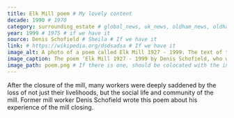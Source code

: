 ```yaml
---
title: Elk Mill poem # My lovely content
decade: 1990 # 1970
category: surrounding_estate # global_news, uk_news, oldham_news, oldham_history, towers, surrounding_estate # Always exactly one category
year: 1999 # 1975 # if we have it
source: Denis Schofield # Sheila # If we have it
link: # https://wikipedia.org/dsdsadsa # If we have it
image_alt: A photo of a poem called Elk Mill 1927 - 1999. The text of the poem reads 'Like a beacon Elk Mill stood, Of brick and stone, steel and wood. Shining brightly, night and day, a focal point from motorway. Standing there in all it’s glory, A special part of the Shiloh story. Though crafted from such mortal things, There bear inside a heart that sings. The last refrain so melancholy, From the mill once dubbed as Tommy’s Folly. News of it’s closure, grim and stark, The land will be a Retail Park. The last mill built in the old tradition, Lost through unfair competition. The famous phrase no longer read, Of ‘Britain’s Bread’ and ‘Lancashire’s Thread’.  Due to trade’s disruptive condition, The mill’s now gone, despite opposition. Elk Mill demolished before it’s time, Elk was supreme, still in it’s prime. And now the dust has finally cleared, The feeling of loss can seem quite weird. A piece of Shiloh met an early end, As sad as the death of a very close friend. I’ve heard of people who openly cried, On hearing that Elk Mill had died. But as the months turn into years, Memories fade as did those tears. And if mills have a heaven to call their own, Elk Mill will have found a good home.' The poem is by Denis Schofield. Behind the poem is a faded image of some smiling women in front of some mill equipment. 
image_caption: The poem ‘Elk Mill 1927 - 1999 by Denis Schofield, who worked at the mill # If there is one
image_path: poem.png # If there is one, should be colocated with the index.md file in the folder
---
```


After the closure of the mill, many workers were deeply saddened by the loss of not just their livelihoods, but the social life and community of the mill. Former mill worker Denis Schofield wrote this poem about his experience of the mill closing. 
